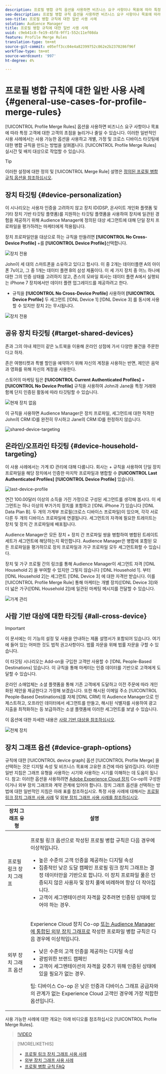 ```yaml
---
description: 프로필 병합 규칙 옵션을 사용하면 비즈니스 요구 사항이나 목표에 따라 특정 대상에 대한 고객 초점을 늘리거나 줄일 수 있습니다. 이러한 일반적인 사용 사례에서는 사용 가능한 옵션을 사용하고 개별, 가정 및 크로스 디바이스 타깃팅에 대한 병합 규칙을 만드는 방법을 살펴봅니다.
seo-description: 프로필 병합 규칙 옵션을 사용하면 비즈니스 요구 사항이나 목표에 따라 특정 대상에 대한 고객 초점을 늘리거나 줄일 수 있습니다. 이러한 일반적인 사용 사례에서는 사용 가능한 옵션을 사용하고 개별, 가정 및 크로스 디바이스 타깃팅에 대한 병합 규칙을 만드는 방법을 살펴봅니다.
seo-title: 프로필 병합 규칙에 대한 일반 사용 사례
solution: Audience Manager
title: 프로필 병합 규칙에 대한 일반 사용 사례
uuid: c9eb41c8-fe19-45f8-9ff1-552c11ef08da
feature: Profile Merge Rules
translation-type: tm+mt
source-git-commit: e05eff3cc04e4a82399752c862e2b2370286f96f
workflow-type: tm+mt
source-wordcount: '997'
ht-degree: 4%

---
```



# 프로필 병합 규칙에 대한 일반 사용 사례 {#general-use-cases-for-profile-merge-rules}

[!UICONTROL Profile Merge Rules] 옵션을 사용하면 비즈니스 요구 사항이나 목표에 따라 특정 고객에 대한 고객의 초점을 늘리거나 줄일 수 있습니다. 이러한 일반적인 사용 사례에서는 사용 가능한 옵션을 사용하고 개별, 가정 및 크로스 디바이스 타깃팅에 대한 병합 규칙을 만드는 방법을 살펴봅니다. [!UICONTROL Profile Merge Rules] 실시간 및 배치 대상으로 작업할 수 있습니다.

>[!TIP]
>
>이러한 설정에 대한 정의 및 [!UICONTROL Merge Rule] 설명은 [정의된 프로필 병합 규칙 옵션을 참조하십시오](merge-rule-definitions.md).

## 장치 타깃팅 {#device-personalization}

이 시나리오는 사용자 인증을 고려하지 않고 장치 ID(DSP, 온사이트 개인화 플랫폼 및 기타 장치 기반 타깃팅 플랫폼)를 지원하는 타깃팅 플랫폼을 사용하여 장치에 일관된 경험을 제공하기 위해 Audience Manager에 정의된 대상 세그먼트에 대해 단일 장치 프로파일을 평가하려는 마케터에게 적용됩니다.

장치 프로파일만을 대상으로 하는 규칙을 만들려면 **[!UICONTROL No Cross-Device Profile]** +를 **[!UICONTROL Device Profile]**&#x200B;선택합니다.

![장치 전용](assets/device-only.png)

John이 세 대의 스마트폰을 소유하고 있다고 합시다. 이 중 2개는 데이터플랜 A의 아이폰 7s이고, 그 중 1개는 데이터 플랜 B의 삼성 제품이다. 이 세 가지 장치 중 어느 하나에 대한 그의 인증 상태를 고려하지 않고, 존스의 모바일 회사는 데이터 플랜 A에서 실행되는 iPhone 7 장치에서만 데이터 플랜 업그레이드를 제공하려고 한다.

+ 규칙을 **[!UICONTROL No Cross-Device Profile]** 사용하여 **[!UICONTROL Device Profile]** 두 세그먼트 [!DNL Device 1] [!DNL Device 3] 를 동시에 사용할 수 있지만 장치 2는 무시됩니다.

![장치 전용](assets/device-management.png)

## 공유 장치 타깃팅 {#target-shared-devices}

존과 그의 아내 제인이 같은 노트북을 이용해 온라인 상점에 가서 다양한 물건을 주문한다고 하자.

존은 여행티켓과 특별 할인을 예약하기 위해 자신의 계정을 사용하는 반면, 제인은 음악과 영화를 위해 자신의 계정을 사용한다.

스토어의 마케팅 팀은 **[!UICONTROL Current Authenticated Profiles]** + **[!UICONTROL No Device Profile]** 규칙을 사용하여 John과 Jane을 특정 거래와 함께 단지 인증된 활동에 따라 타깃팅할 수 있습니다.

![현재 장치 없음](assets/current-no-device.png)

이 규칙을 사용하면 Audience Manager은 장치 프로파일, 세그먼트에 대한 적격한 John의 CRM ID를 완전히 무시하고 Jane의 CRM ID를 한정하지 않습니다.

![shared-device-targeting](assets/shared-device-targeting.png)

## 온라인/오프라인 타깃팅 {#device-household-targeting}

이 사용 사례에서는 가계 ID 관리에 대해 다룹니다. 회사는 + 규칙을 사용하여 단일 장치 프로파일을 해당 장치에서 인증한 마지막 프로파일과 병합할 수 **[!UICONTROL Last Authenticated Profiles]** **[!UICONTROL Device Profile]** 있습니다.

![last-device-profile](assets/last-device-profile.png)

연간 100.00달러 이상의 소득을 가진 가정으로 구성된 세그먼트를 생각해 봅시다. 이 세그먼트는 하나 이상의 부가가치 장치를 포함하고 [!DNL iPhone 7] 있습니다 [!DNL Data Plan B]. 두 개의 가계부 프로필(크로스 디바이스 프로파일)이 있으며, 각각 서로 다른 두 개의 디바이스 프로파일에 연결됩니다. 세그먼트의 자격에 필요한 트레이트는 장치 및 장치 간 프로파일에 배포됩니다.

Audience Manager은 모든 장치 + 장치 간 프로파일 쌍을 병합하여 병합된 트레이트 세트가 세그먼트에 해당하는지 확인합니다. Audience Manager은 병합에 포함된 모든 프로파일을 평가하므로 장치 프로파일과 가구 프로파일 모두 세그먼트화할 수 있습니다.

장치 및 가구 프로필 간의 링크를 통해 Audience Manager이 세그먼트 자격 [!DNL Household 2] 을 부여할 수 있지만 그렇지 않습니다 [!DNL Household 1]. 부터 [!DNL Household 2]는 세그먼트 [!DNL Device 3] 에 대한 자격만 받습니다. 이를 [!UICONTROL Profile Merge Rule] 통해 마케터는 개별 장치([!DNL Device 3])와 더 넓은 가구([!DNL Household 2])에 일관된 마케팅 메시지를 전달할 수 있습니다.

![가계 관리](assets/household-management.png)

## 사람 기반 대상에 대한 타깃팅 {#all-cross-device}

>[!IMPORTANT]
>
>이 문서에는 이 기능의 설정 및 사용을 안내하는 제품 설명서가 포함되어 있습니다. 여기에 들어 있는 어떠한 것도 법적 권고사항이다. 법률 자문을 위해 법률 자문을 구할 수 있습니다.

이 타깃팅 시나리오는 Add-on을 구입한 고객만 사용할 수 [!DNL People-Based Destinations] 있습니다. 이 규칙을 통해 마케터는 인증 데이터를 기반으로 고객에게 도달할 수 있습니다.

온라인 소매업체는 소셜 플랫폼을 통해 기존 고객에게 도달하고 이전 주문에 따라 개인화된 제안을 제공한다고 가정해 보겠습니다. 또한 해시된 이메일 주소 [!UICONTROL People-Based Destinations]를 자체 [!DNL CRM] 의 Audience Manager으로 인제스트하고, 오프라인 데이터에서 세그먼트를 만들고, 해시된 식별자를 사용하여 광고 지출을 최적화하는 등 보급하려는 소셜 플랫폼에 이러한 세그먼트를 보낼 수 있습니다.

이 옵션에 대한 자세한 내용은 [사람 기반 대상을 참조하십시오](../destinations/people-based-destinations-overview.md).

![전체 장치](assets/all-cross-device.png)

## 장치 그래프 옵션 {#device-graph-options}

규칙에 대한 [!UICONTROL device graph] 옵션 [!UICONTROL Profile Merge] 을 선택하는 것은 디지털 속성 및 비즈니스 목표에 고유한 조건에 따라 달라집니다. 이러한 일반 지침은 그래프 유형을 사용하는 시기와 사용하는 시기를 이해하는 데 도움이 됩니다. 참고: 이러한 옵션을 사용하려면 [Adobe Experience Cloud 장치](https://docs.adobe.com/content/help/ko-KR/device-co-op/using/home.html) Co-op의 구성원이거나 외부 장치 그래프와 계약 관계에 있어야 합니다. 장치 그래프 옵션을 선택하는 방법에 대한 일반적인 지침은 아래 표를 참조하십시오. 특정 사용 사례에 대해서는 [프로필 링크 장치 그래프 사용 사례](profile-link-use-case.md) 및 [외부 장치 그래프 사용 사례를 참조하십시오](external-graph-use-cases.md).

<table id="table_66D9152D4FF040A186003272D456625D"> 
 <thead> 
  <tr> 
   <th colname="col1" class="entry"> 장치 그래프 유형 </th> 
   <th colname="col2" class="entry"> 설명 </th> 
  </tr>
 </thead>
 <tbody> 
  <tr> 
   <td colname="col1"> <p><span class="wintitle"> 프로필 링크 장치 그래프</span> </p> </td> 
   <td colname="col2"> <p><span class="wintitle"> 프로필 링크</span> 옵션으로 작성된 프로필 병합 <span class="wintitle"> 규칙은</span> 다음 경우에 이상적입니다. </p> <p> 
     <ul id="ul_FF44FA894BB2448887C8EDA9C8407EF9"> 
      <li id="li_E22505210C664FE6A9AA7C61244B36DA">높은 수준의 고객 인증을 제공하는 디지털 속성 </li> 
      <li id="li_BE7112EE611E4DEB95B5C0A2852BFA97">집중적인 낮은 도달 캠페인 프로필 <span class="wintitle"> 링크</span> 장치 그래프는 결정 데이터만을 기반으로 합니다. 이 장치 프로파일 풀은 인증되지 않은 사용자 및 장치 풀에 비례하여 항상 더 작아집니다. </li> 
      <li id="li_5FD9E936A72A4EFE80E694FA2E08E385">고객이 세그멘테이션의 자격을 갖추려면 인증된 상태에 있어야 하는 경우. </li> 
     </ul> </p> </td> 
  </tr> 
  <tr> 
   <td colname="col1"> <p>외부 장치 그래프 옵션 </p> </td> 
   <td colname="col2"> <p><span class="wintitle"> Experience Cloud 장치</span> Co-op <a href="https://docs.adobe.com/content/help/en/device-co-op/using/about/overview.html" format="https" scope="external"> 또는 Audience Manager에 통합된 외부 장치 그래프로</a> 작성한 프로파일 병합 <span class="keyword"></span> 규칙은 다음 경우에 이상적입니다. </p> <p> 
     <ul id="ul_D76D773988604A619FA4A3BF37F910F0"> 
      <li id="li_969A0755A9E34CBEB2F7331C137B9A26">낮은 수준의 고객 인증을 제공하는 디지털 속성 </li> 
      <li id="li_AC78C8B4AD5340FFAC44FE851096C6A6">광범위한 브랜드 캠페인 </li> 
      <li id="li_14AEC54CE34440889A3A36324EC6F497">고객이 세그멘테이션의 자격을 갖추기 위해 인증된 상태에 있을 필요가 없는 경우. </li> 
     </ul> </p> <p> <p>팁: 디바이스 <span class="keyword"> Co-op</span> 은 낮은 인증과 디바이스 그래프 공급자와의 관계가 없는 <span class="keyword"> Experience Cloud</span> 고객인 경우에 가장 적합한 옵션입니다. </p> </p> </td> 
  </tr> 
 </tbody> 
</table>

사용 가능한 사례에 대한 개요는 아래 비디오를 참조하십시오 [!UICONTROL Profile Merge Rules].

>[!VIDEO](https://video.tv.adobe.com/v/28975/)

>[!MORELIKETHIS]
>
>* [프로필 링크 장치 그래프 사용 사례](profile-link-use-case.md)
>* [외부 장치 그래프 사용 사례](external-graph-use-cases.md)
>* [프로필 병합 규칙 FAQ](../../faq/faq-profile-merge.md)


